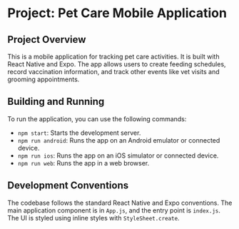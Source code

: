 # Project: Pet Care Mobile Application

## Project Overview

This is a mobile application for tracking pet care activities. It is built with React Native and Expo. The app allows users to create feeding schedules, record vaccination information, and track other events like vet visits and grooming appointments.

## Building and Running

To run the application, you can use the following commands:

*   `npm start`: Starts the development server.
*   `npm run android`: Runs the app on an Android emulator or connected device.
*   `npm run ios`: Runs the app on an iOS simulator or connected device.
*   `npm run web`: Runs the app in a web browser.

## Development Conventions

The codebase follows the standard React Native and Expo conventions. The main application component is in `App.js`, and the entry point is `index.js`. The UI is styled using inline styles with `StyleSheet.create`.
